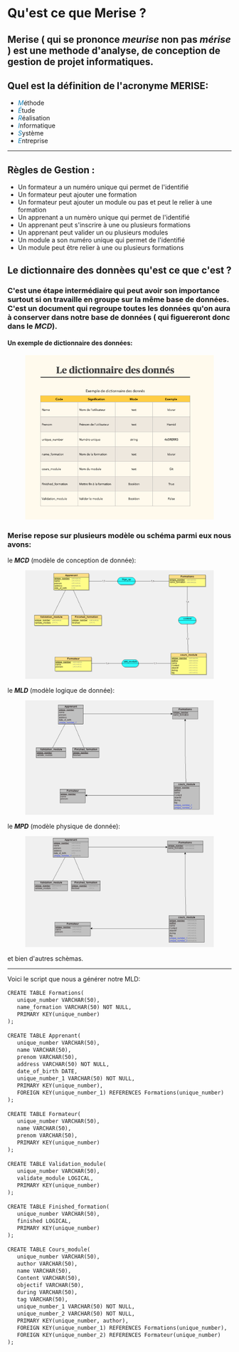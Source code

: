 # Qu'est ce que Merise ?

## Merise ( qui se prononce _meurise_ non pas _mérise_ ) est une methode d'analyse, de conception de gestion de projet informatiques.

## Quel est la définition de l'acronyme MERISE:

- <span style="color:#1582B8">_M_</span>éthode
- <span style="color:#1582B8">_É_</span>tude
- <span style="color:#1582B8">_R_</span>éalisation
- <span style="color:#1582B8">_I_</span>nformatique
- <span style="color:#1582B8">_S_</span>ystème
- <span style="color:#1582B8">_E_</span>ntreprise

---
## Règles de Gestion : 

- Un formateur a un numéro unique qui permet de l'identifié
- Un formateur peut ajouter une formation
- Un formateur peut ajouter un module ou pas et peut le relier à une formation
- Un apprenant a un numèro unique qui permet de l'identifié
- Un apprenant peut s'inscrire à une ou plusieurs formations
- Un apprenant peut valider un ou plusieurs modules
- Un module a son numéro unique qui permet de l'identifié
- Un module peut être relier à une ou plusieurs formations

## Le dictionnaire des donnèes qu'est ce que c'est ?

### C'est une étape intermédiaire qui peut avoir son importance surtout si on travaille en groupe sur la même base de données. C'est un document qui regroupe toutes les données qu'on aura à conserver dans notre base de données ( qui figuereront donc dans le _MCD_).

#### Un exemple de dictionnaire des données:

<figure>
  <img src="Dico.png" alt="" width="500" />
</figure>

### Merise repose sur plusieurs modèle ou schéma parmi eux nous avons:

le **_MCD_** (modèle de conception de donnée):

<figure>
  <img src="MCD.png" alt="" width="500" />
</figure>

le **_MLD_** (modèle logique de donnée):

<figure>
  <img src="MLD.png" alt="" width="500" />
</figure>

le **_MPD_** (modèle physique de donnée):

<figure>
  <img src="MPD.png" alt="" width="500" />
</figure>

et bien d'autres schèmas.

---

Voici le script que nous a générer notre MLD:

```
CREATE TABLE Formations(
   unique_number VARCHAR(50),
   name_formation VARCHAR(50) NOT NULL,
   PRIMARY KEY(unique_number)
);

CREATE TABLE Apprenant(
   unique_number VARCHAR(50),
   name VARCHAR(50),
   prenom VARCHAR(50),
   address VARCHAR(50) NOT NULL,
   date_of_birth DATE,
   unique_number_1 VARCHAR(50) NOT NULL,
   PRIMARY KEY(unique_number),
   FOREIGN KEY(unique_number_1) REFERENCES Formations(unique_number)
);

CREATE TABLE Formateur(
   unique_number VARCHAR(50),
   name VARCHAR(50),
   prenom VARCHAR(50),
   PRIMARY KEY(unique_number)
);

CREATE TABLE Validation_module(
   unique_number VARCHAR(50),
   validate_module LOGICAL,
   PRIMARY KEY(unique_number)
);

CREATE TABLE Finished_formation(
   unique_number VARCHAR(50),
   finished LOGICAL,
   PRIMARY KEY(unique_number)
);

CREATE TABLE Cours_module(
   unique_number VARCHAR(50),
   author VARCHAR(50),
   name VARCHAR(50),
   Content VARCHAR(50),
   objectif VARCHAR(50),
   during VARCHAR(50),
   tag VARCHAR(50),
   unique_number_1 VARCHAR(50) NOT NULL,
   unique_number_2 VARCHAR(50) NOT NULL,
   PRIMARY KEY(unique_number, author),
   FOREIGN KEY(unique_number_1) REFERENCES Formations(unique_number),
   FOREIGN KEY(unique_number_2) REFERENCES Formateur(unique_number)
);
```
